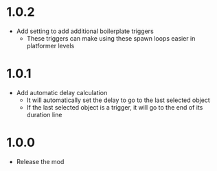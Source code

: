 # 1.0.2
- Add setting to add additional boilerplate triggers
	- These triggers can make using these spawn loops easier in platformer levels
# 1.0.1
- Add automatic delay calculation
	- It will automatically set the delay to go to the last selected object
	- If the last selected object is a trigger, it will go to the end of its duration line
# 1.0.0
- Release the mod